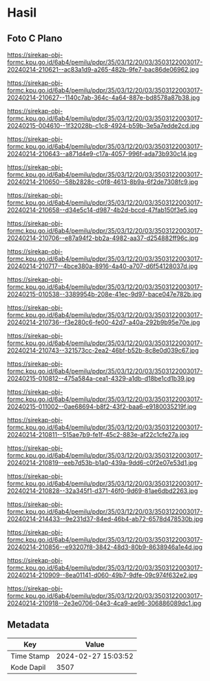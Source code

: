 # Hasil

## Foto C Plano

https://sirekap-obj-formc.kpu.go.id/6ab4/pemilu/pdpr/35/03/12/20/03/3503122003017-20240214-210621--ac83a1d9-a265-482b-9fe7-bac86de06962.jpg

https://sirekap-obj-formc.kpu.go.id/6ab4/pemilu/pdpr/35/03/12/20/03/3503122003017-20240214-210627--1140c7ab-364c-4a64-887e-bd8578a87b38.jpg

https://sirekap-obj-formc.kpu.go.id/6ab4/pemilu/pdpr/35/03/12/20/03/3503122003017-20240215-004610--1f32028b-c1c8-4924-b59b-3e5a7edde2cd.jpg

https://sirekap-obj-formc.kpu.go.id/6ab4/pemilu/pdpr/35/03/12/20/03/3503122003017-20240214-210643--a871d4e9-c17a-4057-996f-ada73b930c14.jpg

https://sirekap-obj-formc.kpu.go.id/6ab4/pemilu/pdpr/35/03/12/20/03/3503122003017-20240214-210650--58b2828c-c0f8-4613-8b9a-6f2de7308fc9.jpg

https://sirekap-obj-formc.kpu.go.id/6ab4/pemilu/pdpr/35/03/12/20/03/3503122003017-20240214-210658--d34e5c14-d987-4b2d-bccd-47fab150f3e5.jpg

https://sirekap-obj-formc.kpu.go.id/6ab4/pemilu/pdpr/35/03/12/20/03/3503122003017-20240214-210706--e87a94f2-bb2a-4982-aa37-d254882ff96c.jpg

https://sirekap-obj-formc.kpu.go.id/6ab4/pemilu/pdpr/35/03/12/20/03/3503122003017-20240214-210717--4bce380a-8916-4a40-a707-d6f54128037d.jpg

https://sirekap-obj-formc.kpu.go.id/6ab4/pemilu/pdpr/35/03/12/20/03/3503122003017-20240215-010538--3389954b-208e-41ec-9d97-bace047e782b.jpg

https://sirekap-obj-formc.kpu.go.id/6ab4/pemilu/pdpr/35/03/12/20/03/3503122003017-20240214-210736--f3e280c6-fe00-42d7-a40a-292b9b95e70e.jpg

https://sirekap-obj-formc.kpu.go.id/6ab4/pemilu/pdpr/35/03/12/20/03/3503122003017-20240214-210743--321573cc-2ea2-46bf-b52b-8c8e0d039c67.jpg

https://sirekap-obj-formc.kpu.go.id/6ab4/pemilu/pdpr/35/03/12/20/03/3503122003017-20240215-010812--475a584a-cea1-4329-a1db-d18be1cd1b39.jpg

https://sirekap-obj-formc.kpu.go.id/6ab4/pemilu/pdpr/35/03/12/20/03/3503122003017-20240215-011002--0ae68694-b8f2-43f2-baa6-e9180035219f.jpg

https://sirekap-obj-formc.kpu.go.id/6ab4/pemilu/pdpr/35/03/12/20/03/3503122003017-20240214-210811--515ae7b9-fe1f-45c2-883e-af22c1cfe27a.jpg

https://sirekap-obj-formc.kpu.go.id/6ab4/pemilu/pdpr/35/03/12/20/03/3503122003017-20240214-210819--eeb7d53b-b1a0-439a-9dd6-c0f2e07e53d1.jpg

https://sirekap-obj-formc.kpu.go.id/6ab4/pemilu/pdpr/35/03/12/20/03/3503122003017-20240214-210828--32a345f1-d371-46f0-9d69-81ae6dbd2263.jpg

https://sirekap-obj-formc.kpu.go.id/6ab4/pemilu/pdpr/35/03/12/20/03/3503122003017-20240214-214433--9e231d37-84ed-46b4-ab72-6578d478530b.jpg

https://sirekap-obj-formc.kpu.go.id/6ab4/pemilu/pdpr/35/03/12/20/03/3503122003017-20240214-210856--e93207f8-3842-48d3-80b9-8638946a1e4d.jpg

https://sirekap-obj-formc.kpu.go.id/6ab4/pemilu/pdpr/35/03/12/20/03/3503122003017-20240214-210909--8ea01141-d060-49b7-9dfe-09c974f632e2.jpg

https://sirekap-obj-formc.kpu.go.id/6ab4/pemilu/pdpr/35/03/12/20/03/3503122003017-20240214-210918--2e3e0706-04e3-4ca9-ae96-306886089dc1.jpg


## Metadata

| Key        | Value               |
| ---------- | ------------------- |
| Time Stamp | 2024-02-27 15:03:52 |
| Kode Dapil | 3507                |



